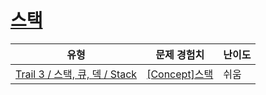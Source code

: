 # [스택](https://en.codetree.ai/trails/complete/curated-cards/intro-stack-concept)

|유형|문제 경험치|난이도|
|---|---|---|
|[Trail 3 / 스택, 큐, 덱 / Stack](https://www.codetree.ai/trail-info/novice-high/)|[[Concept]스택](https://www.codetree.ai/trails/complete/curated-cards/intro-stack-concept/)|쉬움|

